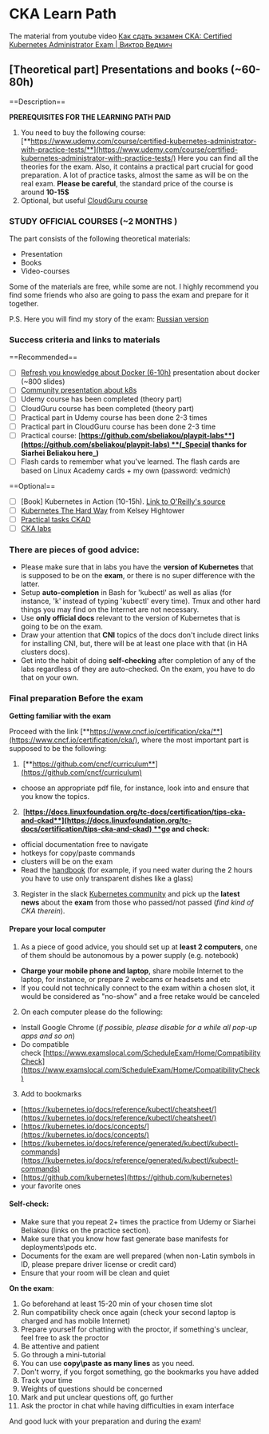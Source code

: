 # CKA Learn Path 
The material from youtube video [Как сдать экзамен CKA: Certified Kubernetes Administrator Exam | Виктор Ведмич](https://youtu.be/ARhQDrPgd0E)
## [Theoretical part] Presentations and books (~60-80h)

==Description==

**PREREQUISITES FOR THE LEARNING PATH PAID**

1. You need to buy the following course:[**https://www.udemy.com/course/certified-kubernetes-administrator-with-practice-tests/**](https://www.udemy.com/course/certified-kubernetes-administrator-with-practice-tests/)
Here you can find all the theories for the exam. Also, it contains a practical part crucial for good preparation. A lot of practice tasks, almost the same as will be on the real exam. 
**Please be careful**, the standard price of the course is around **10-15$**
2. Optional, but useful [CloudGuru course](https://learn.acloud.guru/course/certified-kubernetes-administrator/overview) 

### STUDY OFFICIAL COURSES (~2 MONTHS )
The part consists of the following theoretical materials:
- Presentation
- Books
- Video-courses

Some of the materials are free, while some are not.
I highly recommend you find some friends who also are going to pass the exam and prepare for it together.

P.S. Here you will find my story of the exam: [Russian version](https://www.instagram.com/p/B3jaJ6wHs7t/?utm_source=ig_web_copy_link) 

### Success criteria and links to materials

==Recommended==

- [ ] [Refresh you knowledge about Docker (6-10h)](https://container.training/intro-selfpaced.yml.html#1) presentation about docker (~800 slides)
- [ ] [Community presentation about k8s](https://container.training/kube-selfpaced.yml.html#1)
- [ ] Udemy course has been completed (theory part)
- [ ] CloudGuru course has been completed (theory part)
- [ ] Practical part in Udemy course has been done 2-3 times
- [ ] Practical part in CloudGuru course has been done 2-3 time
- [ ] Practical course: [**https://github.com/sbeliakou/playpit-labs**](https://github.com/sbeliakou/playpit-labs) **(_Special thanks for Siarhei Beliakou here_)**
- [ ] Flash cards to remember what you've learned. The flash cards are based on Linux Academy cards + my own (password: vedmich)

==Optional==
- [ ] [Book] Kubernetes in Action (10-15h). [Link to O'Reilly's source](https://learning.oreilly.com/library/view/kubernetes-in-action/9781617293726)
- [ ] [Kubernetes The Hard Way](https://github.com/kelseyhightower/kubernetes-the-hard-way) from Kelsey Hightower 
- [ ] [Practical tasks CKAD](https://github.com/dgkanatsios/CKAD-exercises)
- [ ] [CKA labs](https://github.com/David-VTUK/CKA-StudyGuide)

### There are pieces of good advice:

-   Please make sure that in labs you have the **version of Kubernetes** that is supposed to be on the **exam**, or there is no super difference with the latter.
-   Setup **auto-completion** in Bash for 'kubectl' as well as alias (for instance, 'k' instead of typing 'kubectl' every time). Tmux and other hard things you may find on the Internet are not necessary.
-   Use **only official docs** relevant to the version of Kubernetes that is going to be on the exam.
-   Draw your attention that **CNI** topics of the docs don't include direct links for installing CNI, but, there will be at least one place with that (in HA clusters docs).
-   Get into the habit of doing **self-checking** after completion of any of the labs regardless of they are auto-checked. On the exam, you have to do that on your own.


### Final preparation Before the exam

**Getting familiar with the exam**

Proceed with the link [**https://www.cncf.io/certification/cka/**](https://www.cncf.io/certification/cka/), where the most important part is supposed to be the following:

1.  [**https://github.com/cncf/curriculum**](https://github.com/cncf/curriculum)
-   choose an appropriate pdf file, for instance, look into and ensure that you know the topics.
2.  [**https://docs.linuxfoundation.org/tc-docs/certification/tips-cka-and-ckad**](https://docs.linuxfoundation.org/tc-docs/certification/tips-cka-and-ckad) **go and check:**
-   official documentation free to navigate
-   hotkeys for copy/paste commands
-   clusters will be on the exam
-   Read the [handbook](https://docs.linuxfoundation.org/tc-docs/certification/lf-candidate-handbook) (for example, if you need water during the 2 hours you have to use only transparent dishes like a glass)
3. Register in the slack [Kubernetes community](https://kubernetes.slack.com/messages/kubernetes-users/) and pick up the **latest news** about the **exam** from those who passed/not passed (_find kind of CKA therein_).

#### Prepare your local computer
1) As a piece of good advice, you should set up at **least 2 computers**, one of them should be autonomous by a power supply (e.g. notebook)
- **Charge your mobile phone and laptop**, share mobile Internet to the laptop, for instance, or prepare 2 webcams or headsets and etc
- If you could not technically connect to the exam within a chosen slot, it would be considered as "no-show" and a free retake would be canceled 
2) On each computer please do the following:
- Install Google Chrome (_if possible, please disable for a while all pop-up apps and so on_) 
- Do compatible check [https://www.examslocal.com/ScheduleExam/Home/CompatibilityCheck](https://www.examslocal.com/ScheduleExam/Home/CompatibilityCheck) 
3) Add to bookmarks 
- [https://kubernetes.io/docs/reference/kubectl/cheatsheet/](https://kubernetes.io/docs/reference/kubectl/cheatsheet/)
- [https://kubernetes.io/docs/concepts/](https://kubernetes.io/docs/concepts/)
- [https://kubernetes.io/docs/reference/generated/kubectl/kubectl-commands](https://kubernetes.io/docs/reference/generated/kubectl/kubectl-commands)
- [https://github.com/kubernetes](https://github.com/kubernetes)
- your favorite ones

#### Self-check:
-   Make sure that you repeat 2+ times the practice from Udemy or Siarhei Beliakou (links on the practice section).
-   Make sure that you know how fast generate base manifests for deployments\pods etc.
-   Documents for the exam are well prepared (when non-Latin symbols in ID, please prepare driver license or credit card)
-   Ensure that your room will be clean and quiet

**On the exam**:
1. Go beforehand at least 15-20 min of your chosen time slot
2. Run compatibility check once again (check your second laptop is charged and has mobile Internet)
3. Prepare yourself for chatting with the proctor, if something's unclear, feel free to ask the proctor
4. Be attentive and patient
5. Go through a mini-tutorial
6. You can use **copy\paste as many lines** as you need.
7. Don't worry, if you forgot something, go the bookmarks you have added
8. Track your time
9. Weights of questions should be concerned
10. Mark and put unclear questions off, go further
11. Ask the proctor in chat while having difficulties in exam interface

And good luck with your preparation and during the exam!



